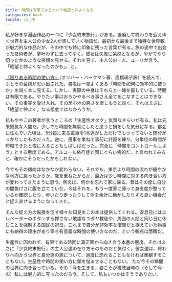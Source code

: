 ```yaml
---
title: 時間は有限であるという絶望と仲よくなる
categories: book
locale: ja_JP
---
```


私が好きな漫画作品の一つに『少女終末旅行』がある。退廃して終わりを迎えゆく世界を主人公の少女2人が旅していく物語だ。最初から最後まで独特な世界観が魅力的な作品だが、その中でも特に印象に残った言葉が有る。旅の途中で出会った技術者が、夢叶わずに去ってゆく。彼女は失敗に呆然となるが、やがてやり切ったかのような笑顔を見せる。それを見て、主人公の一人、ユーリが言う。「絶望と仲よくなったのかも」、と。

[『限りある時間の使い方』](https://kanki-pub.co.jp/pub/book/9784761276157/)（オリバー・バークマン著、高橋璃子訳）を読んで、ふとその台詞が思い出された。書名は一見よくある「時間を如何に効率的に使うか」を説く本に見える。しかし、実際の中身はそれらと一線を画している。時間は有限である。やりたい事はおろかやるべき事さえ全てをこなすことはできない。その事実を受け入れ、その居心地の悪さを楽しもうと説く。それはまさに「絶望と仲よく」なる態度ではなかろうか。

私もややこの著者が言うところの「生産性オタク」気質なきらいが有る。私は元来短気な人間だ。少しでも時間を無駄にしたと思うと損をした気分になる。都会に住んでいた頃は、5分毎に来る電車を1本逃がしただけでもツイてないと随分がっかりしたものだった。逆に、用事を束ねて事前に計画を練り、分単位の時間が短縮できたと悦に入ることもしばしばだった。完全に「時間をコントロールしよう」とする態度である。アルコール依存症と同じぐらい病的だ、と言われてみると、確かにそうだったかもしれない。

今でもその傾向はなかなか変わらない。それでも、東京より時間の流れが緩やかな地方に戻ったからか、歳を重ねたからか、最近は少し時間に対する向き合い方が変わってきたように思う。例えば、何かを忘れて家に帰る。昔はその度に自分の間抜けさに腹を立てていた。今はそれを、もう一度家に帰って身支度が整っているか確認したり、歩いたり走ったりして体を余計に動かしたりする良い機会だと捉え直せるようになってきた。

そんな捉え方の転換を促す様々な知見をこの本は提供してくれる。安息日にはエレベーターのボタンすら押さない敬虔なユダヤ教徒や、周囲の人間と同じ日に休むことを強制する国民の祝日。これまで自分が非効率な慣習だと捉えていた物事にも納得の理由があり寧ろ有意義な時間の使い方なのだ、という観点は慧眼だ。

生産性に囚われず、有限である時間に真正面から向き合う本書の態度。それはまさに『少女終末旅行』の主人公達の在り方そのものだと気付く。彼女達は、終わりへ向かう世界と自分達の旅について、過度に恐れることもなければ楽観することもない。生産性や時間の使い方に頭を悩ませることもない。 ただ今その瞬間の世界に向き合っている。その「今を生きる」姿こそが視聴当時の（そして今の）私には魅力的に写ったのだろう。そして、私もいつかはそうでありたい。
